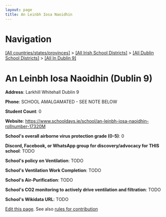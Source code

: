 ```yaml
---
layout: page
title: An Leinbh Iosa Naoidhin
---
```

# Navigation

[[All countries/states/provinces]](../../../..) > [[All Irish School Districts]](../../..) > [[All Dublin School Districts]](../..) > [[All In Dublin 9]](..)

# An Leinbh Iosa Naoidhin (Dublin 9)

**Address**: Larkhill Whitehall Dublin 9

**Phone**: SCHOOL AMALGAMATED - SEE NOTE BELOW

**Student Count**: 0

**Website**: <https://www.schooldays.ie/school/an-leinbh-iosa-naoidhin-rollnumber-17320M>

**School's overall airborne virus protection grade (0-5)**: 0

**Discord, Facebook, or WhatsApp group for discovery/advocacy for THIS school**: TODO

**School's policy on Ventilation**: TODO

**School's Ventilation Work Completion**: TODO

**School's Air-Purification**: TODO

**School's CO2 monitoring to actively drive ventilation and filtration**: TODO

**School's Wikidata URL**: TODO


[Edit this page](https://github.com/ventilate-schools/Ireland/edit/main/./Dublin_9/An_Leinbh_Iosa_Naoidhin.md). See also [rules for contribution](../../../contribution-rules/)